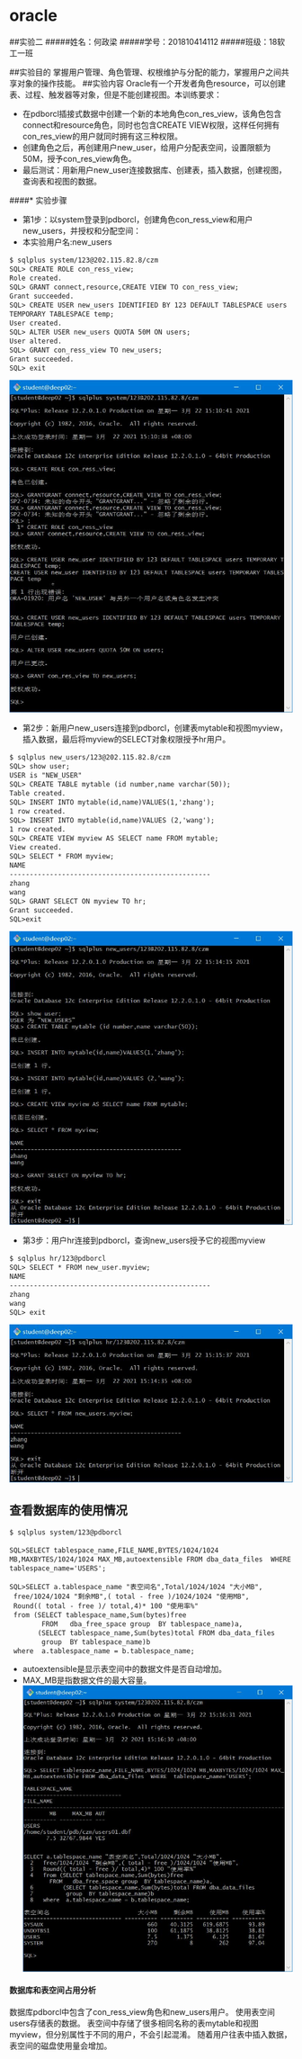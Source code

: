 # oracle
##实验二
#####姓名：何政梁 
#####学号：201810414112 
#####班级：18软工一班

##实验目的
掌握用户管理、角色管理、权根维护与分配的能力，掌握用户之间共享对象的操作技能。
##实验内容
Oracle有一个开发者角色resource，可以创建表、过程、触发器等对象，但是不能创建视图。本训练要求：

* 在pdborcl插接式数据中创建一个新的本地角色con_res_view，该角色包含connect和resource角色，同时也包含CREATE VIEW权限，这样任何拥有con_res_view的用户就同时拥有这三种权限。
* 创建角色之后，再创建用户new_user，给用户分配表空间，设置限额为50M，授予con_res_view角色。
* 最后测试：用新用户new_user连接数据库、创建表，插入数据，创建视图，查询表和视图的数据。

####* 实验步骤
* 第1步：以system登录到pdborcl，创建角色con_ress_view和用户new_users，并授权和分配空间：
* 本实验用户名:new_users
```
$ sqlplus system/123@202.115.82.8/czm
SQL> CREATE ROLE con_ress_view;
Role created.
SQL> GRANT connect,resource,CREATE VIEW TO con_ress_view;
Grant succeeded.
SQL> CREATE USER new_users IDENTIFIED BY 123 DEFAULT TABLESPACE users TEMPORARY TABLESPACE temp;
User created.
SQL> ALTER USER new_users QUOTA 50M ON users;
User altered.
SQL> GRANT con_ress_view TO new_users;
Grant succeeded.
SQL> exit
```
![自定义查询](result1.jpg)
* 第2步：新用户new_users连接到pdborcl，创建表mytable和视图myview，插入数据，最后将myview的SELECT对象权限授予hr用户。
```
$ sqlplus new_users/123@202.115.82.8/czm
SQL> show user;
USER is "NEW_USER"
SQL> CREATE TABLE mytable (id number,name varchar(50));
Table created.
SQL> INSERT INTO mytable(id,name)VALUES(1,'zhang');
1 row created.
SQL> INSERT INTO mytable(id,name)VALUES (2,'wang');
1 row created.
SQL> CREATE VIEW myview AS SELECT name FROM mytable;
View created.
SQL> SELECT * FROM myview;
NAME
--------------------------------------------------
zhang
wang
SQL> GRANT SELECT ON myview TO hr;
Grant succeeded.
SQL>exit
```
![自定义查询](result2.jpg)
* 第3步：用户hr连接到pdborcl，查询new_users授予它的视图myview
```
$ sqlplus hr/123@pdborcl
SQL> SELECT * FROM new_user.myview;
NAME
--------------------------------------------------
zhang
wang
SQL> exit
```
![自定义查询](result3.jpg)
## 查看数据库的使用情况
```
$ sqlplus system/123@pdborcl

SQL>SELECT tablespace_name,FILE_NAME,BYTES/1024/1024 MB,MAXBYTES/1024/1024 MAX_MB,autoextensible FROM dba_data_files  WHERE  tablespace_name='USERS';

SQL>SELECT a.tablespace_name "表空间名",Total/1024/1024 "大小MB",
 free/1024/1024 "剩余MB",( total - free )/1024/1024 "使用MB",
 Round(( total - free )/ total,4)* 100 "使用率%"
 from (SELECT tablespace_name,Sum(bytes)free
        FROM   dba_free_space group  BY tablespace_name)a,
       (SELECT tablespace_name,Sum(bytes)total FROM dba_data_files
        group  BY tablespace_name)b
 where  a.tablespace_name = b.tablespace_name;
```
* autoextensible是显示表空间中的数据文件是否自动增加。
* MAX_MB是指数据文件的最大容量。
![自定义查询](result4.jpg)
#### 数据库和表空间占用分析
  数据库pdborcl中包含了con_ress_view角色和new_users用户。 使用表空间users存储表的数据。 表空间中存储了很多相同名称的表mytable和视图myview，但分别属性于不同的用户，不会引起混淆。 随着用户往表中插入数据，表空间的磁盘使用量会增加。